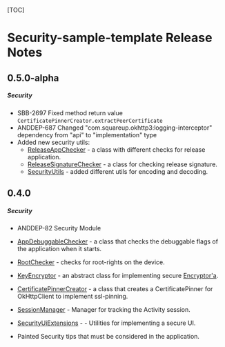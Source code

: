 [TOC]
# Security-sample-template Release Notes
## 0.5.0-alpha
##### Security
* SBB-2697 Fixed method return value ```CertificatePinnerCreator.extractPeerCertificate```
* ANDDEP-687 Changed "com.squareup.okhttp3:logging-interceptor" dependency from "api" to "implementation" type
* Added new security utils:
    * [ReleaseAppChecker](lib-security/src/main/java/ru/surfstudio/android/security/app/ReleaseAppChecker.kt) - a class with different checks for release application.
    * [ReleaseSignatureChecker](lib-security/src/main/java/ru/surfstudio/android/security/app/ReleaseSignatureChecker.kt) - a class for checking release signature.
    * [SecurityUtils](lib-security/src/main/java/ru/surfstudio/android/security/crypto/security/SecurityUtils.kt) - added different utils for encoding and decoding.
## 0.4.0
##### Security
* ANDDEP-82 Security Module
* [AppDebuggableChecker](lib-security/src/main/java/ru/surfstudio/android/security/app/AppDebuggableChecker.kt) - a class that checks the debuggable flags of the application when it starts.
* [RootChecker](lib-security/src/main/java/ru/surfstudio/android/security/root/RootChecker.kt) - checks for root-rights on the device.
* [KeyEncryptor](lib-security/src/main/java/ru/surfstudio/android/security/crypto/KeyEncryptor.kt) - an abstract class for implementing secure [Encryptor'a](filestorage/src/main/java/ru/surfstudio/android/filestorage/encryptor/Encryptor.kt).
* [CertificatePinnerCreator](lib-security/src/main/java/ru/surfstudio/android/security/ssl/CertificatePinnerCreator.kt) - a class that creates a CertificatePinner for OkHttpClient to implement ssl-pinning.
* [SessionManager](lib-security/src/main/java/ru/surfstudio/android/security/session/SessionManager.kt) - Manager for tracking the Activity session.
* [SecurityUiExtensions](lib-security/src/main/java/ru/surfstudio/android/security/ui/SecurityUiExtensions.kt) - - Utilities for implementing a secure UI.

* Painted Security tips that must be considered in the application.